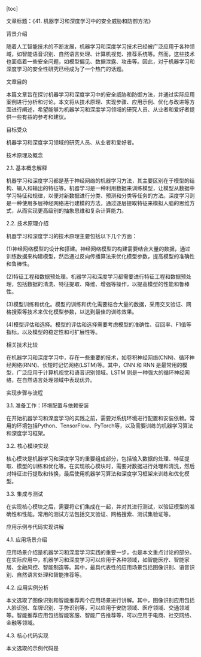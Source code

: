 
[toc]                    
                
                
文章标题：《41. 机器学习和深度学习中的安全威胁和防御方法》

背景介绍

随着人工智能技术的不断发展，机器学习和深度学习技术已经被广泛应用于各种领域，如智能语音识别、自然语言处理、计算机视觉、推荐系统等。然而，这些技术也面临着一些安全问题，如模型偏见、数据泄露、攻击等。因此，对于机器学习和深度学习的安全性研究已经成为了一个热门的话题。

文章目的

本篇文章旨在探讨机器学习和深度学习中的安全威胁和防御方法，并通过实际应用案例进行分析和讨论。本文将从技术原理、实现步骤、应用示例、优化与改进等方面进行阐述，希望能够为机器学习和深度学习领域的研究人员、从业者和爱好者提供一些有益的参考和建议。

目标受众

机器学习和深度学习领域的研究人员、从业者和爱好者。

技术原理及概念

2.1. 基本概念解释

机器学习和深度学习都是基于神经网络的机器学习方法，其主要区别在于模型的结构、输入和输出的特征等。机器学习是一种利用数据来训练模型，让模型从数据中学习特征和规律，以便对新数据进行分类、预测和分类等任务的方法。深度学习则是一种使用多层神经网络进行建模的方法，通过逐层提取特征来模拟人脑的思维方式，从而实现更高级别的抽象思维和复杂计算能力。

2.2. 技术原理介绍

机器学习和深度学习的技术原理主要包括以下几个方面：

(1)神经网络模型的设计和搭建。神经网络模型的构建需要结合大量的数据，通过训练数据来构建模型，然后通过反向传播算法来优化模型参数，提高模型的准确性和鲁棒性。

(2)特征工程和数据预处理。机器学习和深度学习都需要进行特征工程和数据预处理，包括数据的清洗、特征提取、降维、增强等操作，以提高模型的性能和鲁棒性。

(3)模型训练和优化。模型的训练和优化需要结合大量的数据，采用交叉验证、网格搜索等技术来优化模型参数，以达到最佳的训练效果。

(4)模型评估和选择。模型的评估和选择需要考虑模型的准确性、召回率、F1值等指标，以及模型的稳定性和可扩展性等。

相关技术比较

在机器学习和深度学习中，存在一些重要的技术，如卷积神经网络(CNN)、循环神经网络(RNN)、长短时记忆网络(LSTM)等。其中，CNN 和 RNN 是最常用的模型，广泛应用于计算机视觉和语音识别领域。LSTM 则是一种强大的循环神经网络，在自然语言处理领域中表现优异。

实现步骤与流程

3.1. 准备工作：环境配置与依赖安装

在开始机器学习和深度学习的实践之前，需要对系统环境进行配置和安装依赖。常用的环境包括Python、TensorFlow、PyTorch等，以及需要训练的机器学习算法和深度学习框架。

3.2. 核心模块实现

核心模块是机器学习和深度学习的重要组成部分，包括输入数据的处理、特征提取、模型的训练和优化等。在实现核心模块时，需要对数据进行处理和清洗，然后对特征进行提取和转换，最后使用机器学习算法和深度学习框架来训练和优化模型。

3.3. 集成与测试

在实现核心模块之后，需要将它们集成在一起，并对其进行测试，以验证模型的准确性和性能。常用的测试方法包括交叉验证、网格搜索、测试集验证等。

应用示例与代码实现讲解

4.1. 应用场景介绍

应用场景介绍是机器学习和深度学习实践的重要一步，也是本文重点讨论的部分。在实际应用中，机器学习和深度学习可以应用于各种领域，如智能医疗、智能家居、金融风控、智能制造等。其中，最具代表性的应用场景包括图像识别、语音识别、自然语言处理和智能推荐等。

4.2. 应用实例分析

本文选取了图像识别和智能推荐两个应用场景进行讲解。其中，图像识别应用包括人脸识别、车牌识别、手势识别等，可以应用于安防领域、医疗领域、交通领域等。智能推荐应用包括智能客服、智能广告推荐等，可以应用于电商、社交网络、金融等领域。

4.3. 核心代码实现

本文选取的示例代码是

